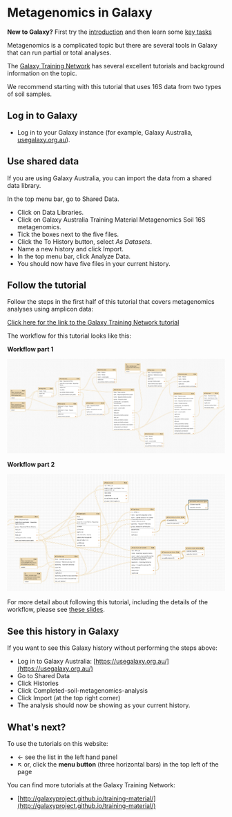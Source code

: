 # Metagenomics in Galaxy

<fn>**New to Galaxy?** First try the [introduction](../galaxy/index.md) and then learn some [key tasks](../intro/index.md)</fn>

Metagenomics is a complicated topic but there are several tools in Galaxy that can run partial or total analyses.

The [Galaxy Training Network](https://galaxyproject.github.io/training-material/) has several excellent tutorials and background information on the topic.

We recommend starting with this tutorial that uses 16S data from two types of soil samples.

## Log in to Galaxy

* Log in to your Galaxy instance (for example, Galaxy Australia, [usegalaxy.org.au](https://usegalaxy.org.au/)).

## Use shared data

If you are using Galaxy Australia, you can import the data from a shared data library.

In the top menu bar, go to <ss>Shared Data</ss>.

* Click on <ss>Data Libraries</ss>.
* Click on <fn>Galaxy Australia Training Material</fn> <fn>Metagenomics</fn> <fn>Soil 16S metagenomics</fn>.
* Tick the boxes next to the five files.
* Click the <ss>To History</ss> button, select *As Datasets*.
* Name a new history and click <ss>Import</ss>.
* In the top menu bar, click <ss>Analyze Data</ss>.
* You should now have five files in your current history.

## Follow the tutorial

Follow the steps in the first half of this tutorial that covers metagenomics analyses using amplicon data:

[Click here for the link to the Galaxy Training Network tutorial](https://galaxyproject.github.io/training-material/topics/metagenomics/tutorials/general-tutorial/tutorial.html)

The workflow for this tutorial looks like this:

**Workflow part 1**

![image part 1](images/part1.png)

**Workflow part 2**

![image part 2](images/part2.png)


For more detail about following this tutorial, including the details of the workflow, please see [these slides](https://docs.google.com/presentation/d/e/2PACX-1vTPdsCl9mtrgoHhMqGfJzcGC7nq5GYroArb0tCCoHxjMzj-NAd9mnL_hLpE971ENCxH78C_kXS-6WNw/pub?start=false&loop=false&delayms=3000).


## See this history in Galaxy

If you want to see this Galaxy history without performing the steps above:

* Log in to Galaxy Australia: [https://usegalaxy.org.au/](https://usegalaxy.org.au/)
* Go to <ss>Shared Data</ss>
* Click <ss>Histories</ss>
* Click <fn>Completed-soil-metagenomics-analysis</fn>
* Click <ss>Import</ss> (at the top right corner)
* The analysis should now be showing as your current history.

## What's next?

To use the tutorials on this website:

* &#8592; see the list in the left hand panel
* &#8598; or, click the **menu button** (three horizontal bars) in the top left of the page

You can find more tutorials at the Galaxy Training Network:

* [http://galaxyproject.github.io/training-material/](http://galaxyproject.github.io/training-material/)
